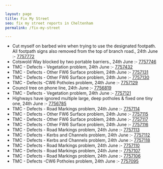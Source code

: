 ```yaml
---

layout: page
title: Fix My Street
seo: fix my street reports in Cheltenham
permalink: /fix-my-street

---
```


<!-- fix_marker starts -->

- Cut myself on barbed wire when trying to use the designated footpath. All footpath signs also removed from the top of branch road., 24th June :- [7757772](https://www.fixmystreet.com/report/7757772)
- Cotswold Way blocked by two portable barriers., 24th June :- [7757746](https://www.fixmystreet.com/report/7757746)
- TMC - Defects - Vegetation problem, 24th June :- [7757432](https://www.fixmystreet.com/report/7757432)
- TMC - Defects - Other FW6  Surface problem, 24th June :- [7757131](https://www.fixmystreet.com/report/7757131)
- TMC - Defects - Other FW6  Surface problem, 24th June :- [7757130](https://www.fixmystreet.com/report/7757130)
- TMC - Defects -CW6 Potholes  problem, 24th June :- [7757129](https://www.fixmystreet.com/report/7757129)
- Council tree on phone line, 24th June :- [7756819](https://www.fixmystreet.com/report/7756819)
- TMC - Defects - Vegetation problem, 24th June :- [7757121](https://www.fixmystreet.com/report/7757121)
- Highways have ignored multiple large, deep potholes & fixed one tiny one, 24th June :- [7756785](https://www.fixmystreet.com/report/7756785)
- TMC - Defects - Road Markings problem, 24th June :- [7757114](https://www.fixmystreet.com/report/7757114)
- TMC - Defects - Other FW6  Surface problem, 24th June :- [7757115](https://www.fixmystreet.com/report/7757115)
- TMC - Defects - Other FW6  Surface problem, 24th June :- [7757117](https://www.fixmystreet.com/report/7757117)
- TMC - Defects - Other FW6  Surface problem, 24th June :- [7757116](https://www.fixmystreet.com/report/7757116)
- TMC - Defects - Road Markings problem, 24th June :- [7757113](https://www.fixmystreet.com/report/7757113)
- TMC - Defects - Kerbs and Channels problem, 24th June :- [7757112](https://www.fixmystreet.com/report/7757112)
- TMC - Defects - Kerbs and Channels problem, 24th June :- [7757118](https://www.fixmystreet.com/report/7757118)
- TMC - Defects - Road Markings problem, 24th June :- [7757110](https://www.fixmystreet.com/report/7757110)
- TMC - Defects - Road Markings problem, 24th June :- [7757107](https://www.fixmystreet.com/report/7757107)
- TMC - Defects - Road Markings problem, 24th June :- [7757106](https://www.fixmystreet.com/report/7757106)
- TMC - Defects -CW6 Potholes  problem, 24th June :- [7757095](https://www.fixmystreet.com/report/7757095)

<!-- fix_marker ends -->
